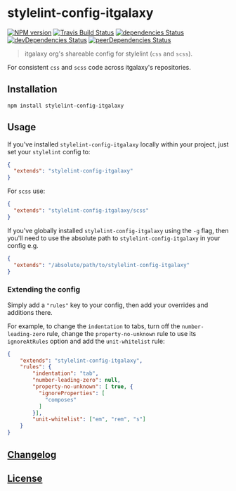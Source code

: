 # stylelint-config-itgalaxy

[![NPM version](https://img.shields.io/npm/v/stylelint-config-itgalaxy.svg)](https://www.npmjs.org/package/stylelint-config-itgalaxy) 
[![Travis Build Status](https://img.shields.io/travis/itgalaxy/stylelint-config-itgalaxy/master.svg?label=build)](https://travis-ci.org/itgalaxy/stylelint-config-itgalaxy) 
[![dependencies Status](https://david-dm.org/itgalaxy/stylelint-config-itgalaxy/status.svg)](https://david-dm.org/itgalaxy/stylelint-config-itgalaxy) 
[![devDependencies Status](https://david-dm.org/itgalaxy/stylelint-config-itgalaxy/dev-status.svg)](https://david-dm.org/itgalaxy/stylelint-config-itgalaxy?type=dev)
[![peerDependencies Status](https://david-dm.org/itgalaxy/stylelint-config-itgalaxy/peer-status.svg)](https://david-dm.org/itgalaxy/stylelint-config-itgalaxy?type=peer)

> itgalaxy org's shareable config for stylelint (`css` and `scss`).

For consistent `css` and `scss` code across itgalaxy's repositories.

## Installation

```shell
npm install stylelint-config-itgalaxy
```

## Usage

If you've installed `stylelint-config-itgalaxy` locally within your project, just set your `stylelint` config to:

```json
{
  "extends": "stylelint-config-itgalaxy"
}
```

For `scss` use:

```json
{
  "extends": "stylelint-config-itgalaxy/scss"
}
```

If you've globally installed `stylelint-config-itgalaxy` using the `-g` flag, 
then you'll need to use the absolute path to `stylelint-config-itgalaxy` in your config e.g.

```json
{
  "extends": "/absolute/path/to/stylelint-config-itgalaxy"
}
```

### Extending the config

Simply add a `"rules"` key to your config, then add your overrides and additions there.

For example, to change the `indentation` to tabs, turn off the `number-leading-zero` rule, 
change the `property-no-unknown` rule to use its `ignoreAtRules` option and add the `unit-whitelist` rule:

```json
{
    "extends": "stylelint-config-itgalaxy",
    "rules": {
        "indentation": "tab",
        "number-leading-zero": null,
        "property-no-unknown": [ true, {
          "ignoreProperties": [
            "composes"
          ]
        }],
        "unit-whitelist": ["em", "rem", "s"]
    }
}
```

## [Changelog](CHANGELOG.md)

## [License](LICENSE)
